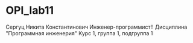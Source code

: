 # OPI_lab11
Сергуц 
Никита 
Константинович
Инженер-программист!!
Дисциплина "Программная инженерия"
Курс 1, группа 1, подгруппа 1
